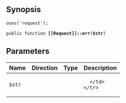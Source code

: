 ## Synopsis

<code>uses('request');</code>

<code>public function <b>[[Request]]::err</b>(<b>$str</b>)</code>

## Parameters

<table>
  <thead>
    <tr>
      <th>Name</th>
      <th>Direction</th>
      <th>Type</th>
      <th>Description</th>
    </tr>
  </thead>
  <tbody>
    <tr>
      <td><code>$str</code>
      <td><i></i></td>
      <td></td>
      <td>

      </td>
    </tr>
  </tbody>
</table>

